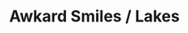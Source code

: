 ---
ee_id_thing: '4118'
site: '1'
type: '2'
inv_num: 2013-190
url: 2013-190-awkard-smiles-lakes
title: Awkard Smiles / Lakes
year: '2013'
display_year: '2013'
medium: 1920x1080 H.264/MPEG-4 Part 10 looped digital file (from ​lossless ​Quicktime
  Animation master), media player, 70” flatscreen, armature, various cables
dims: 79 x 36.5 x 11 inches
pitch: ''
ps: ''
live_url: ''
related: ''
youtube: ''
related_code: ''
imgs: awkward-smiles-lakes-2013-190-full-Heart-01-database-SM.jpg
subheading: ''
download: ''
add_credit: ''
commission: ''
layout: things-i-made
---